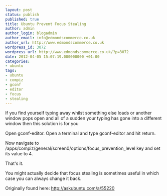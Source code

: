 ```yaml
---
layout: post
status: publish
published: true
title: Ubuntu Prevent Focus Stealing
author: admin
author_login: blogadmin
author_email: info@edmondscommerce.co.uk
author_url: http://www.edmondscommerce.co.uk
wordpress_id: 3072
wordpress_url: http://www.edmondscommerce.co.uk/?p=3072
date: 2012-04-05 15:07:19.000000000 +01:00
categories:
- ubuntu
tags:
- ubuntu
- compiz
- gconf
- editor
- focus
- stealing
---
```

If you find yourself typing away whilst something else loads or another window pops open and all of a sudden your typing has gone into a different window then this solution is for you

Open gconf-editor. Open a terminal and type gconf-editor and hit return.

Now navigate to /apps/compiz/general/screen0/options/focus_prevention_level key and set its value to 4.

That's it. 

You might actually decide that focus stealing is sometimes useful in which case you can always change it back.

Originally found here: <a href="http://askubuntu.com/a/55220">http://askubuntu.com/a/55220</a>

